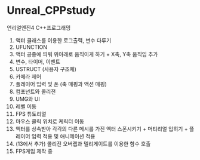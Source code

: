 # Unreal_CPPstudy
언리얼엔진4 C++프로그래밍

1. 액터 클래스를 이용한 로그출력, 변수 다루기
2. UFUNCTION
3. 액터 공중에 띄워 위아래로 움직이게 하기 + X축, Y축 움직임 추가
4. 변수, 타이머, 이벤트
5. USTRUCT (사용자 구조체)
6. 카메라 제어
7. 플레이어 입력 및 폰 (축 매핑과 액션 매핑)
8. 컴포넌트와 콜리전
9. UMG와 UI
10. 레벨 이동
11. FPS 튜토리얼
12. 마우스 클릭 위치로 케릭터 이동
13. 액터를 상속받아 각각의 다른 메시를 가진 액터 스폰시키기 + 머티리얼 입히기 + 플레이어 입력 적용 및 애니메이션 적용
14. (13에서 추가) 콜리전 오버랩과 델리게이트를 이용한 함수 호출
15. FPS게임 제작 중
